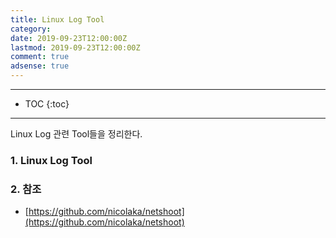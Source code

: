```yaml
---
title: Linux Log Tool
category:
date: 2019-09-23T12:00:00Z
lastmod: 2019-09-23T12:00:00Z
comment: true
adsense: true
---
```


***

* TOC
{:toc}

***

Linux Log 관련 Tool들을 정리한다.

### 1. Linux Log Tool

### 2. 참조

* [https://github.com/nicolaka/netshoot](https://github.com/nicolaka/netshoot)

